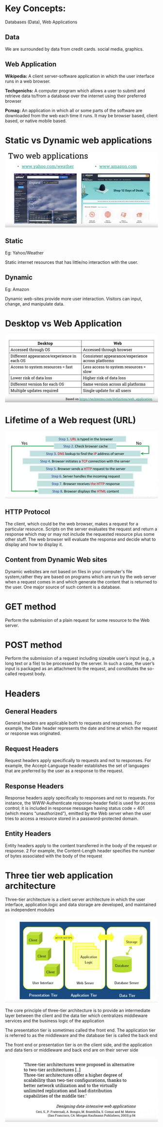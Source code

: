 # Key Concepts: 

Databases (Data), Web Applications

## Data

We are surrounded by data from credit cards. social media, graphics. 

## Web Application

**Wikipedia:** A client server-software application in which the user interface runs in a web browser.

**Techgenichs:** A computer program which allows a user to submit and retrieve data to/from a database over the internet using their preferred browser

**Pcmag:** An application in which all or some parts of the software are downloaded from the web each time it runs. It may be browser based, client based, or native mobile based.

# Static vs Dynamic web applications

![](/Databases&Networking/assets/1.png)

## Static 

Eg: Yahoo/Weather

Static internet resources that has little/no interaction with the user.

## Dynamic 

Eg: Amazon

Dynamic web-sites provide more user interaction. Visitors can input, change, and manipulate data.

# Desktop vs Web Application

![](/Databases&Networking/assets/2.png)

# Lifetime of a Web request (URL)

![](/Databases&Networking/assets/3.png)

## HTTP Protocol

The client, which could be the web browser, makes a request for a particular resource. Scripts on the server evaluates the request and return a response which may or may not include the requested resource plus some other stuff. The web browser will evaluate the response and decide what to display and how to display it.

## Content from Dynamic Web sites 

Dynamic websites are not based on files in your computer's file system,rather they are based on programs which are run by the web server when a request comes in and which generate the content that is returned to the user. One major source of such content is a database.

# GET method

Perform the submission of a plain request for some resource to the Web server. 

# POST method

Perform the submission of a request including sizeable user’s input (e.g., a long text or a file) to be processed by the server. In such a case, the user’s input is packaged as an attachment to the request, and constitutes the so-called request body.

# Headers

## General Headers
General headers are applicable both to requests and responses. For example, the Date header represents the date and time at which the request or response was originated. 

## Request Headers
Request headers apply specifically to requests and not to responses. For example, the Accept-Language header establishes the set of languages that are preferred by the user as a response to the request. 

## Response Headers
Response headers apply specifically to responses and not to requests. For instance, the WWW-Authenticate response-header field is used for access control; it is included in response messages having status code = 401 (which means “unauthorized”), emitted by the Web server when the user tries to access a resource stored in a password-protected domain. 

## Entity Headers
Entity headers apply to the content transferred in the body of the request or response. 2 For example, the Content-Length header specifies the number of bytes associated with the body of the request

# Three tier web application architecture

Three-tier architecture is a client server architecture in which the user interface, application logic and data storage are developed, and maintained as independent modules

![](/Databases&Networking/assets/4.png)

The core principle of three-tier architecture is to provide an intermediate layer between the client and the data tier which centralizes middleware services and the business logic of the application

The presentation tier is sometimes called the front end. The application tier is referred to as the middleware and the database tier is called the back end

The front end or presentation tier is on the client side, and the application and data tiers or middleware and back end are on their server side

![](/Databases&Networking/assets/5.png)
